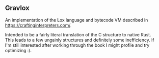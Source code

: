 ## Gravlox

An implementation of the Lox language and bytecode VM described in https://craftinginterpreters.com/.

Intended to be a fairly literal translation of the C structure to native Rust. This leads to a few ungainly structures and definitely some inefficiency. If I'm still interested after working through the book I might profile and try optimizing :).